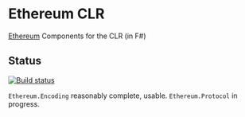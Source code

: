 # Ethereum CLR

[Ethereum](https://www.ethereum.org) Components for the CLR (in F#)

## Status

[![Build status](https://ci.appveyor.com/api/projects/status/4s86ha8090pta31o)](https://ci.appveyor.com/project/kolektiv/ethereum-clr)

`Ethereum.Encoding` reasonably complete, usable.
`Ethereum.Protocol` in progress.
